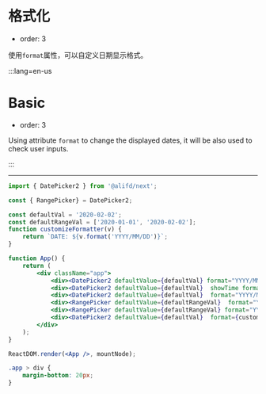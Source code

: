 # 格式化

-   order: 3

使用`format`属性，可以自定义日期显示格式。

:::lang=en-us

# Basic

-   order: 3

Using attribute `format` to change the displayed dates, it will be also used to check user inputs.

:::

---

```jsx
import { DatePicker2 } from '@alifd/next';

const { RangePicker} = DatePicker2;

const defaultVal = '2020-02-02';
const defaultRangeVal = ['2020-01-01', '2020-02-02'];
function customizeFormatter(v) {
    return `DATE: ${v.format('YYYY/MM/DD')}`;
}

function App() {
    return (
        <div className="app">
            <div><DatePicker2 defaultValue={defaultVal} format="YYYY/MM/DD"/></div>
            <div><DatePicker2 defaultValue={defaultVal}  showTime format="YYYY/MM/DD HH:mm:ss"/></div>
            <div><DatePicker2 defaultValue={defaultVal}  format="YYYY/MM/DD HH:mm" showTime timePanelProps={{format: "HH:mm"}}/></div>
            <div><RangePicker defaultValue={defaultRangeVal}  format="YYYY/MM/DD" /></div>
            <div><RangePicker defaultValue={defaultRangeVal} format="YYYY/MM/DD HH:mm:ss" showTime/></div>
            <div><DatePicker2 defaultValue={defaultVal}  format={customizeFormatter}/></div>
        </div>
    );
}

ReactDOM.render(<App />, mountNode);
```

```css
.app > div {
    margin-bottom: 20px;
}
```
